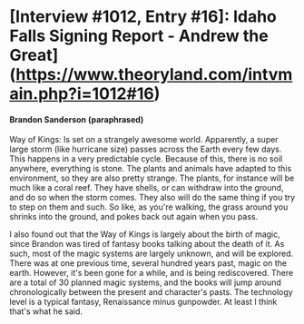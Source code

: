 # [Interview #1012, Entry #16]: Idaho Falls Signing Report - Andrew the Great](https://www.theoryland.com/intvmain.php?i=1012#16)

#### Brandon Sanderson (paraphrased)

Way of Kings: Is set on a strangely awesome world. Apparently, a super large storm (like hurricane size) passes across the Earth every few days. This happens in a very predictable cycle. Because of this, there is no soil anywhere, everything is stone. The plants and animals have adapted to this environment, so they are also pretty strange. The plants, for instance will be much like a coral reef. They have shells, or can withdraw into the ground, and do so when the storm comes. They also will do the same thing if you try to step on them and such. So like, as you're walking, the grass around you shrinks into the ground, and pokes back out again when you pass.

I also found out that the Way of Kings is largely about the birth of magic, since Brandon was tired of fantasy books talking about the death of it. As such, most of the magic systems are largely unknown, and will be explored. There was at one previous time, several hundred years past, magic on the earth. However, it's been gone for a while, and is being rediscovered. There are a total of 30 planned magic systems, and the books will jump around chronologically between the present and character's pasts. The technology level is a typical fantasy, Renaissance minus gunpowder. At least I think that's what he said.

